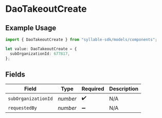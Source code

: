 # DaoTakeoutCreate

## Example Usage

```typescript
import { DaoTakeoutCreate } from "syllable-sdk/models/components";

let value: DaoTakeoutCreate = {
  subOrganizationId: 677817,
};
```

## Fields

| Field               | Type                | Required            | Description         |
| ------------------- | ------------------- | ------------------- | ------------------- |
| `subOrganizationId` | *number*            | :heavy_check_mark:  | N/A                 |
| `requestedBy`       | *number*            | :heavy_minus_sign:  | N/A                 |